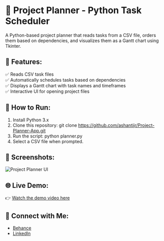 # 📝 Project Planner - Python Task Scheduler

A Python-based project planner that reads tasks from a CSV file, orders them based on dependencies, and visualizes them as a Gantt chart using Tkinter.

## 📌 Features:
✅ Reads CSV task files  
✅ Automatically schedules tasks based on dependencies  
✅ Displays a Gantt chart with task names and timeframes  
✅ Interactive UI for opening project files  

## 🚀 How to Run:
1. Install Python 3.x
2. Clone this repository: git clone https://github.com/ashantijr/Project-Planner-App.git
3. Run the script: python planner.py
4. Select a CSV file when prompted.

## 📸 Screenshots:
![Project Planner UI](https://yourimageurl.com/screenshot.png)

## 🌐 Live Demo:
👉 [Watch the demo video here](your_youtube_link)

## 🔗 Connect with Me:
- [Behance](https://www.behance.net/YOURPROFILE)
- [LinkedIn](https://www.linkedin.com/in/YOURNAME)

